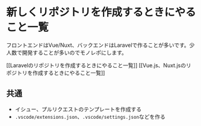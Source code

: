 # 新しくリポジトリを作成するときにやること一覧

フロントエンドはVue/Nuxt、バックエンドはLaravelで作ることが多いです。少人数で開発することが多いのでモノレポにします。

[[Laravelのリポジトリを作成するときにやること一覧]]
[[Vue.js、Nuxt.jsのリポジトリを作成するときにやること一覧]]

## 共通

- イシュー、プルリクエストのテンプレートを作成する
- `.vscode/extensions.json`、`.vscode/settings.json`などを作る
